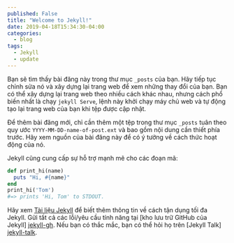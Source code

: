 ```yaml
---
published: False
title: "Welcome to Jekyll!"
date: 2019-04-18T15:34:30-04:00
categories:
  - blog
tags:
  - Jekyll
  - update
---
```


Bạn sẽ tìm thấy bài đăng này trong thư mục `_posts` của bạn. Hãy tiếp tục chỉnh sửa nó và xây dựng lại trang web để xem những thay đổi của bạn. Bạn có thể xây dựng lại trang web theo nhiều cách khác nhau, nhưng cách phổ biến nhất là chạy `jekyll Serve`, lệnh này khởi chạy máy chủ web và tự động tạo lại trang web của bạn khi tệp được cập nhật.

Để thêm bài đăng mới, chỉ cần thêm một tệp trong thư mục `_posts` tuân theo quy ước `YYYY-MM-DD-name-of-post.ext` và bao gồm nội dung cần thiết phía trước. Hãy xem nguồn của bài đăng này để có ý tưởng về cách thức hoạt động của nó.

Jekyll cũng cung cấp sự hỗ trợ mạnh mẽ cho các đoạn mã:

```ruby
def print_hi(name)
  puts "Hi, #{name}"
end
print_hi('Tom')
#=> prints 'Hi, Tom' to STDOUT.
```

Hãy xem [Tài liệu Jekyll][jekyll-docs] để biết thêm thông tin về cách tận dụng tối đa Jekyll. Gửi tất cả các lỗi/yêu cầu tính năng tại [kho lưu trữ GitHub của Jekyll] [jekyll-gh]. Nếu bạn có thắc mắc, bạn có thể hỏi họ trên [Jekyll Talk] [jekyll-talk].

[jekyll-docs]: https://jekyllrb.com/docs/home
[jekyll-gh]:   https://github.com/jekyll/jekyll
[jekyll-talk]: https://talk.jekyllrb.com/
